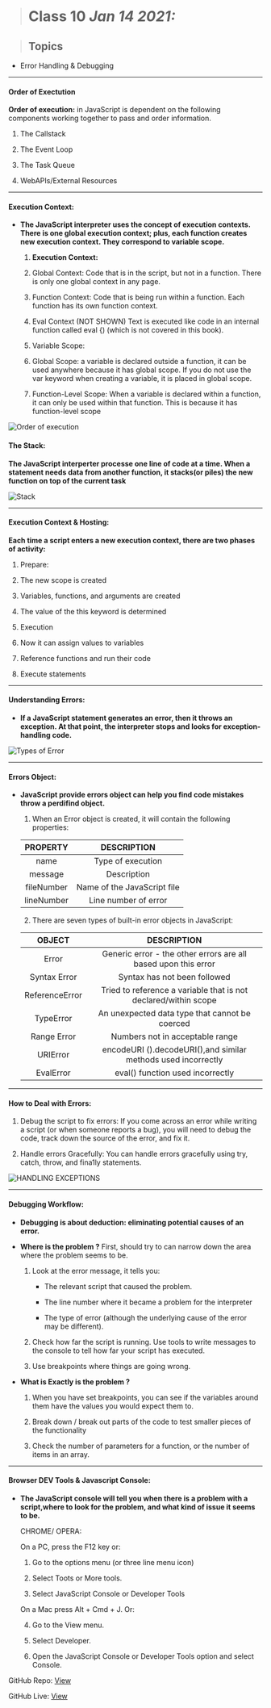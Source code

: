 > # Class 10 *Jan 14 2021:*

> ## Topics

  * Error Handling & Debugging

---

#### **Order of Exectution**

**Order of execution:** in JavaScript is dependent on the following components working together to pass and order information.

   1. The Callstack
  
   2. The Event Loop
   
   3. The Task Queue
   
   4. WebAPIs/External Resources
   
   
----

#### **Execution Context:**

* **The JavaScript interpreter uses the concept of execution contexts. There is one global execution context; plus, each function creates new execution context. They correspond to variable scope.**


   1. **Execution Context:**
     
     1. Global Context: Code that is in the script, but not in a function. There is only one global context in any page.
     
     2. Function Context: Code that is being run within a function. Each function has its own function context.
     
     3. Eval Context (NOT SHOWN) Text is executed like code in an internal function called eval {) (which is not covered in this book).
   
   2. Variable Scope:
   
     1. Global Scope: a variable is declared outside a function, it can be used anywhere because it has global scope. If you do not use the var keyword when creating a variable, it is placed in global scope.
     
     2. Function-Level Scope: When a variable is declared within a function, it can only be used within that function. This is because it has function-level scope
     

![Order of execution](https://miro.medium.com/max/3600/1*ACtBy8CIepVTOSYcVwZ34Q.png)

#### **The Stack:**

**The JavaScript interperter processe one line of code at a time. When a statement needs data from another function, it stacks(or piles) the new function on top of the current task**


![Stack](https://miro.medium.com/max/1600/0*6T6KIVRkN9nWb3QU.gif)

----

#### **Execution Context & Hosting:**
 
**Each time a script enters a new execution context, there are two phases
of activity:**

  1. Prepare:
    
   1. The new scope is created
   
   2. Variables, functions, and arguments are created
   
   3. The value of the this keyword is determined
  
  2. Execution
  
   1. Now it can assign values to variables
   
   2. Reference functions and run their code
   
   3. Execute statements
   
----

#### **Understanding Errors:**

* **If a JavaScript statement generates an error, then it throws an exception. At that point, the interpreter stops and looks for exception-handling code.**

![Types of Error](https://static.javatpoint.com/cpages/images/programming-errors-in-c.png)

----

#### **Errors Object:**

* **JavaScript provide errors object can help you find code mistakes throw a perdifind object.**

   1. When an Error object is created, it will contain the following properties:
    
     |  PROPERTY  |         DESCRIPTION         |
     |:----------:|:---------------------------:|
     |    name    | Type of execution           |
     |   message  | Description                 |
     | fileNumber | Name of the JavaScript file |
     | lineNumber | Line number of error        |
     
   2. There are seven types of built-in error objects in JavaScript:
   
     |     OBJECT     |                           DESCRIPTION                           |
     |:--------------:|:---------------------------------------------------------------:|
     |      Error     | Generic error - the other errors are all based upon this error  |
     |  Syntax Error  | Syntax has not been followed                                    |
     | ReferenceError | Tried to reference a variable that is not declared/within scope |
     |    TypeError   | An unexpected data type that cannot be coerced                  |
     |   Range Error  | Numbers not in acceptable range                                 |
     |    URIError    | encodeURI ().decodeURI(),and similar methods used incorrectly   |
     |    EvalError   | eval() function used incorrectly                                |

----

#### **How to Deal with Errors:**

   1. Debug the script to fix errors: If you come across an error while writing a script (or when someone reports a bug), you will need to debug the code, track down the source of the error, and fix it.

   2. Handle errors Gracefully: You can handle errors gracefully using try, catch, throw, and fina1ly statements.
   
![HANDLING EXCEPTIONS](https://miro.medium.com/max/2440/1*dtzEohMaIfnKkB4luQGdEg.png) 

----

#### **Debugging Workflow:**

* **Debugging is about deduction: eliminating potential causes of an error.**

* **Where is the problem ?** First, should try to can narrow down the area where the problem seems to be.

   1. Look at the error message, it tells you:
  
      * The relevant script that caused the problem.
    
      * The line number where it became a problem for the interpreter
    
      * The type of error (although the underlying cause of the error may be different).

   2. Check how far the script is running. Use tools to write messages to the console to tell how far your script has executed.

   3. Use breakpoints where things are going wrong.

* **What is Exactly is the problem ?**     

   1. When you have set breakpoints, you can see if the variables around them have the values you would expect them to.
   
   2. Break down / break out parts of the code to test smaller pieces of the functionality
   
   3. Check the number of parameters for a function, or the number of items in an array.
   
----

#### **Browser DEV Tools & Javascript Console:**

* **The JavaScript console will tell you when there is a problem with a script,where to look for the problem, and what kind of issue it seems to be.**

   CHROME/ OPERA:
   
    On a PC, press the F12 key or:
    
    1. Go to the options menu (or three line menu icon)
    
    2. Select Toots or More tools.
    
    3. Select JavaScript Console or Developer Tools
    
    On a Mac press Alt + Cmd + J. Or:
    
    4. Go to the View menu.
    
    5. Select Developer.
    
    6. Open the JavaScript Console or Developer Tools option and select Console.
    
GitHub Repo: [View](https://github.com/anassawalha95/reading-notes-2/blob/main/Class%2010.md)

GitHub Live: [View](https://anassawalha95.github.io/reading-notes-2/Class%2010)
